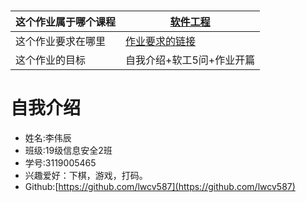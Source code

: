 ### 
|   这个作业属于哪个课程   | [软件工程](https://edu.cnblogs.com/campus/gdgy/InformationSecurity1912-Softwareengineering)     |      
| ---- | ---- | 
|   这个作业要求在哪里   |  [作业要求的链接](https://edu.cnblogs.com/campus/gdgy/InformationSecurity1912-Softwareengineering/homework/12145)    |
|   这个作业的目标   |   自我介绍+软工5问+作业开篇   |

# 自我介绍
- 姓名:李伟辰
- 班级:19级信息安全2班
- 学号:3119005465
- 兴趣爱好：下棋，游戏，打码。
- Github:[https://github.com/lwcv587](https://github.com/lwcv587)
<!--
**lwcv587/lwcv587** is a ✨ _special_ ✨ repository because its `README.md` (this file) appears on your GitHub profile.

Here are some ideas to get you started:

- 🔭 I’m currently working on ...
- 🌱 I’m currently learning ...
- 👯 I’m looking to collaborate on ...
- 🤔 I’m looking for help with ...
- 💬 Ask me about ...
- 📫 How to reach me: ...
- 😄 Pronouns: ...
- ⚡ Fun fact: ...
-->
